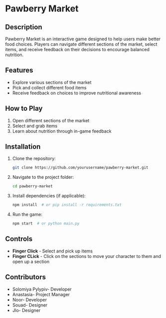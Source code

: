# Pawberry Market  

## Description  
Pawberry Market is an interactive game designed to help users make better food choices. Players can navigate different sections of the market, select items, and receive feedback on their decisions to encourage balanced nutrition.  

## Features  
- Explore various sections of the market  
- Pick and collect different food items  
- Receive feedback on choices to improve nutritional awareness  

## How to Play  
1. Open different sections of the market  
2. Select and grab items  
3. Learn about nutrition through in-game feedback  

## Installation  
1. Clone the repository:  
   ```bash
   git clone https://github.com/yourusername/pawberry-market.git
   ```
2. Navigate to the project folder:  
   ```bash
   cd pawberry-market
   ```
3. Install dependencies (if applicable):  
   ```bash
   npm install  # or pip install -r requirements.txt
   ```
4. Run the game:  
   ```bash
   npm start  # or python main.py
   ```

## Controls  
- **Finger Click** - Select and pick up items  
- **Finger CLick** - Click on the sections to move your character to them and open up a section

## Contributors  
- Solomiya Pylypiv- Developer
- Anastasia- Project Manager
- Noor- Developer
- Souad- Designer
- Jlo- Designer 
